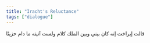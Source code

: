 ```yaml
---
title: "Iracht's Reluctance"
tags: ["dialogue"]
---
```


 قالت إيراخت إنه كان بيني وبين الملك كلام ولست آتيته ما دام حزينًا
